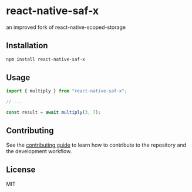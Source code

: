 # react-native-saf-x

an improved fork of react-native-scoped-storage

## Installation

```sh
npm install react-native-saf-x
```

## Usage

```js
import { multiply } from "react-native-saf-x";

// ...

const result = await multiply(3, 7);
```

## Contributing

See the [contributing guide](CONTRIBUTING.md) to learn how to contribute to the repository and the development workflow.

## License

MIT
